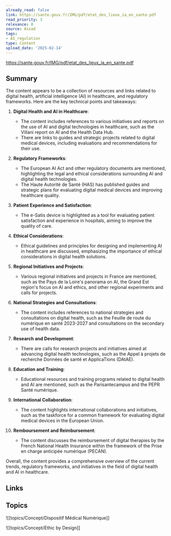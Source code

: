 ```yaml
---
already_read: false
link: https://sante.gouv.fr/IMG/pdf/etat_des_lieux_ia_en_sante.pdf
read_priority: 3
relevance: 0
source: Assad
tags:
- AI_regulation
type: Content
upload_date: '2025-02-14'
---
```


https://sante.gouv.fr/IMG/pdf/etat_des_lieux_ia_en_sante.pdf
## Summary

The content appears to be a collection of resources and links related to digital health, artificial intelligence (AI) in healthcare, and regulatory frameworks. Here are the key technical points and takeaways:

1. **Digital Health and AI in Healthcare**:
   - The content includes references to various initiatives and reports on the use of AI and digital technologies in healthcare, such as the Villani report on AI and the Health Data Hub.
   - There are links to guides and strategic projects related to digital medical devices, including evaluations and recommendations for their use.

2. **Regulatory Frameworks**:
   - The European AI Act and other regulatory documents are mentioned, highlighting the legal and ethical considerations surrounding AI and digital health technologies.
   - The Haute Autorité de Santé (HAS) has published guides and strategic plans for evaluating digital medical devices and improving healthcare quality.

3. **Patient Experience and Satisfaction**:
   - The e-Satis device is highlighted as a tool for evaluating patient satisfaction and experience in hospitals, aiming to improve the quality of care.

4. **Ethical Considerations**:
   - Ethical guidelines and principles for designing and implementing AI in healthcare are discussed, emphasizing the importance of ethical considerations in digital health solutions.

5. **Regional Initiatives and Projects**:
   - Various regional initiatives and projects in France are mentioned, such as the Pays de la Loire's panorama on AI, the Grand Est region's focus on AI and ethics, and other regional experiments and calls for projects.

6. **National Strategies and Consultations**:
   - The content includes references to national strategies and consultations on digital health, such as the Feuille de route du numérique en santé 2023-2027 and consultations on the secondary use of health data.

7. **Research and Development**:
   - There are calls for research projects and initiatives aimed at advancing digital health technologies, such as the Appel à projets de recherche Données de santé et ApplicaTions (DAtAE).

8. **Education and Training**:
   - Educational resources and training programs related to digital health and AI are mentioned, such as the Parisantecampus and the PEPR Santé numérique.

9. **International Collaboration**:
   - The content highlights international collaborations and initiatives, such as the taskforce for a common framework for evaluating digital medical devices in the European Union.

10. **Remboursement and Reimbursement**:
    - The content discusses the reimbursement of digital therapies by the French National Health Insurance within the framework of the Prise en charge anticipée numérique (PECAN).

Overall, the content provides a comprehensive overview of the current trends, regulatory frameworks, and initiatives in the field of digital health and AI in healthcare.
## Links


## Topics

![[topics/Concept/Dispositif Médical Numérique]]

![[topics/Concept/Ethic by Design]]